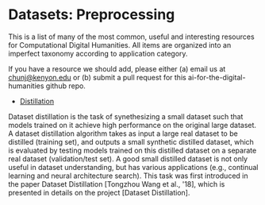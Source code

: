 # Datasets: Preprocessing

This is a list of many of the most common, useful and interesting resources for Computational Digital Humanities. All items are organized into an imperfect taxonomy according to application category.

If you have a resource we should add, please either (a) email us at chunj@kenyon.edu or (b) submit a pull request for this ai-for-the-digital-humanities github repo.


* [Distillation](https://github.com/Guang000/Awesome-Dataset-Distillation)

Dataset distillation is the task of synethesizing a small dataset such that models trained on it achieve high performance on the original large dataset. A dataset distillation algorithm takes as input a large real dataset to be distilled (training set), and outputs a small synthetic distilled dataset, which is evaluated by testing models trained on this distilled dataset on a separate real dataset (validation/test set). A good small distilled dataset is not only useful in dataset understanding, but has various applications (e.g., continual learning and neural architecture search). This task was first introduced in the paper Dataset Distillation [Tongzhou Wang et al., '18], which is presented in details on the project [Dataset Distillation].